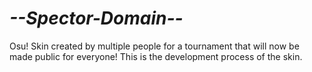 # _--Spector-Domain--_
Osu! Skin created by multiple people for a tournament that will now be made public for everyone! This is the development process of the skin.
